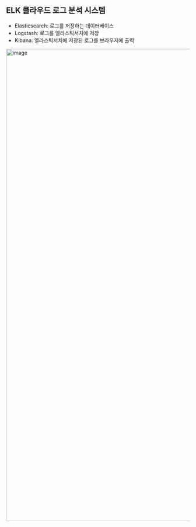 ## ELK 클라우드 로그 분석 시스템


- Elasticsearch: 로그를 저장하는 데이터베이스
- Logstash: 로그를 엘라스틱서치에 저장
- Kibana: 엘라스틱서치에 저장된 로그를 브라우저에 출력

<img width="1293" alt="image" src="https://github.com/mimseong/Study/assets/50068946/1f96a7cc-ebe7-49c8-a253-cb9c18226d35">


